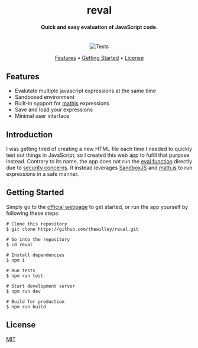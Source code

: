 <h1 align="center">
  reval
  <br>
</h1>

<h4 align="center">Quick and easy evaluation of JavaScript code.
<br>
<br>

</h4>

<p align="center">
  <img src="https://github.com/TheWilley/reval/actions/workflows/main.yml/badge.svg" alt="Tests">
</p>

<p align="center">
  <a href="#features">Features</a> •
  <a href="#getting-started">Getting Started</a> •
  <a href="#license">License</a>
</p>

## Features

- Evalutate multiple javascript expressions at the same time
- Sandboxed environment
- Built-in sypport for [mathjs](https://mathjs.org) expressions
- Save and load your expressions
- Minimal user interface

## Introduction

I was getting tired of creating a new HTML file each time I needed to quickly test out things in JavaScript, so I created this web app to fufill that purpose instead. Contrary to its name, the app does not run the [eval function](https://developer.mozilla.org/en-US/docs/Web/JavaScript/Reference/Global_Objects/eval#never_use_direct_eval!) directly due to [security concerns](https://www.digitalocean.com/community/tutorials/js-eval). It instead leverages [SandboxJS](https://github.com/nyariv/SandboxJS) and [math.js](https://mathjs.org) to run expressions in a safe manner.

## Getting Started

Simply go to the [official webpage](https://thewilley.github.io/reval/) to get started, or run the app yourself by following these steps:

```
# Clone this repository
$ git clone https://github.com/thewilley/reval.git

# Go into the repository
$ cd reval

# Install dependencies
$ npm i

# Run tests
$ npm run test

# Start development server
$ npm run dev

# Build for production
$ npm run build
```

## License

[MIT](./LICENSE)
